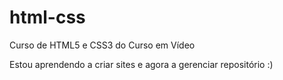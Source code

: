 # html-css
 Curso de HTML5 e CSS3 do Curso em Vídeo

 Estou aprendendo a criar sites e agora a gerenciar repositório :)